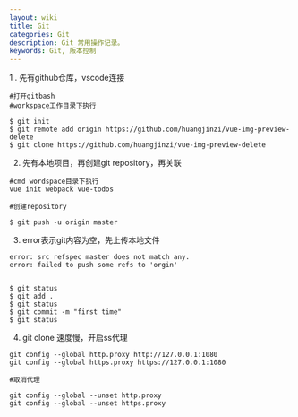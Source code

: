 ```yaml
---
layout: wiki
title: Git
categories: Git
description: Git 常用操作记录。
keywords: Git, 版本控制
---
```



1 . 先有github仓库，vscode连接


```
#打开gitbash
#workspace工作目录下执行

$ git init
$ git remote add origin https://github.com/huangjinzi/vue-img-preview-delete
$ git clone https://github.com/huangjinzi/vue-img-preview-delete
```


2. 先有本地项目，再创建git repository，再关联

```
#cmd wordspace目录下执行
vue init webpack vue-todos

#创建repository

$ git push -u origin master

```

3. error表示git内容为空，先上传本地文件
```
error: src refspec master does not match any.
error: failed to push some refs to 'orgin'


$ git status
$ git add .
$ git status
$ git commit -m "first time"
$ git status

```

4. git clone 速度慢，开启ss代理

```
git config --global http.proxy http://127.0.0.1:1080
git config --global https.proxy https://127.0.0.1:1080

#取消代理

git config --global --unset http.proxy 
git config --global --unset https.proxy

```



